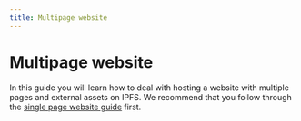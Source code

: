 ```yaml
---
title: Multipage website
---
```


# Multipage website

In this guide you will learn how to deal with hosting a website with multiple pages and external assets on IPFS. We recommend that you follow through the [single page website guide](single-page-website) first.
